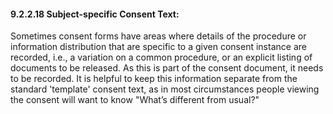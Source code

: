 #### 9.2.2.18 Subject-specific Consent Text: 

Sometimes consent forms have areas where details of the procedure or information distribution that are specific to a given consent instance are recorded, i.e., a variation on a common procedure, or an explicit listing of documents to be released. As this is part of the consent document, it needs to be recorded. It is helpful to keep this information separate from the standard 'template' consent text, as in most circumstances people viewing the consent will want to know "What’s different from usual?"
